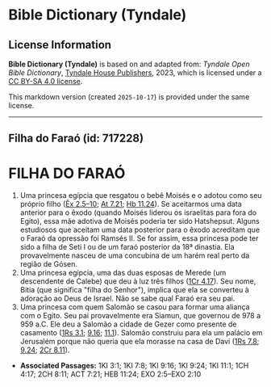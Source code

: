# Bible Dictionary (Tyndale)

## License Information

**Bible Dictionary (Tyndale)** is based on and adapted from: _Tyndale Open Bible Dictionary_, [Tyndale House Publishers](https://tyndaleopenresources.com/), 2023, which is licensed under a [CC BY-SA 4.0 license](https://creativecommons.org/licenses/by-sa/4.0/legalcode.en).

This markdown version (created `2025-10-17`) is provided under the same license.



--------------------------------

## Filha do Faraó (id: 717228)

FILHA DO FARAÓ
==============

1. Uma princesa egípcia que resgatou o bebê Moisés e o adotou como seu próprio filho ([Êx 2\.5–10](https://ref.ly/Exod2:5-Exod2:10); [At 7\.21](https://ref.ly/Acts7:21); [Hb 11\.24](https://ref.ly/Heb11:24)). Se aceitarmos uma data anterior para o êxodo (quando Moisés liderou os israelitas para fora do Egito), essa mãe adotiva de Moisés poderia ter sido Hatshepsut. Alguns estudiosos que aceitam uma data posterior para o êxodo acreditam que o Faraó da opressão foi Ramsés II. Se for assim, essa princesa pode ter sido a filha de Seti I ou de um faraó posterior da 18ª dinastia. Ela provavelmente nasceu de uma concubina de um harém real perto da região de Gósen.
2. Uma princesa egípcia, uma das duas esposas de Merede (um descendente de Calebe) que deu à luz três filhos ([1Cr 4\.17](https://ref.ly/1Chr4:17)). Seu nome, Bitia (que significa "filha do Senhor"), implica que ela se converteu à adoração ao Deus de Israel. Não se sabe qual Faraó era seu pai.
3. Uma princesa com quem Salomão se casou para formar uma aliança com o Egito. Seu pai provavelmente era Siamun, que governou de 978 a 959 a.C. Ele deu a Salomão a cidade de Gezer como presente de casamento ([1Rs 3\.1](https://ref.ly/1Kgs3:1); [9\.16](https://ref.ly/1Kgs9:16); [11\.1](https://ref.ly/1Kgs11:1)). Salomão construiu para ela um palácio em Jerusalém porque não queria que ela morasse na casa de Davi ([1Rs 7\.8](https://ref.ly/1Kgs7:8); [9\.24](https://ref.ly/1Kgs9:24); [2Cr 8\.11](https://ref.ly/2Chr8:11)).

* **Associated Passages:** 1KI 3:1; 1KI 7:8; 1KI 9:16; 1KI 9:24; 1KI 11:1; 1CH 4:17; 2CH 8:11; ACT 7:21; HEB 11:24; EXO 2:5–EXO 2:10

